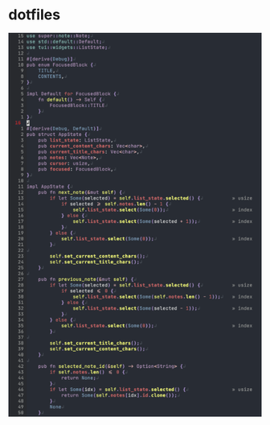 # dotfiles

![](https://github.com/jakecorrenti/dotfiles/blob/master/assets/Screen%20Shot%202021-03-12%20at%201.23.44%20PM.png?raw=true)

